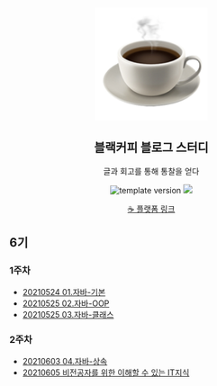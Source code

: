 <br/>
<p align="middle" >
  <img width="200px;" src="./src/images/coffee_emoji.png"/>
</p>
<h2 align="middle">블랙커피 블로그 스터디</h2>
<p align="middle">글과 회고를 통해 통찰을 얻다</p>
<p align="middle">
  <img src="https://img.shields.io/badge/version-1.0.0-blue?style=flat-square" alt="template version"/>
  <img src="https://img.shields.io/badge/language-md-md.svg?style=flat-square"/>
</p>

<p align="middle">
  <a href="https://blackcoffee.blog/">☕ 플랫폼 링크</a>
</p>

## 6기

### 1주차
- [20210524 01.자바-기본](https://codesweaver.github.io/java/2021/05/24/01.Java-Basic.html)
- [20210525 02.자바-OOP](https://codesweaver.github.io/java/2021/05/25/02.Java-OOP.html)
- [20210525 03.자바-클래스](https://codesweaver.github.io/java/2021/05/25/03.Java-Class.html)

### 2주차
- [20210603 04.자바-상속](https://codesweaver.github.io/java/2021/06/03/04.Java-Inheritance.html)
- [20210605 비전공자를 위한 이해할 수 있는 IT지식](https://codesweaver.github.io/book/2021/06/05/9791196918033.html)

